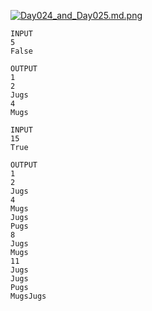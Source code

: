 [![Day024_and_Day025.md.png](https://b.imge.to/2019/08/10/QeJct.png)](https://imge.to/i/QeJct)
```
INPUT 
5
False

OUTPUT
1
2
Jugs
4
Mugs

INPUT 
15
True

OUTPUT
1
2
Jugs
4
Mugs
Jugs
Pugs
8
Jugs
Mugs
11
Jugs
Jugs
Pugs
MugsJugs

```
